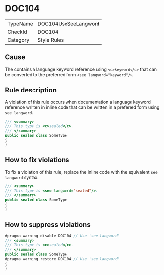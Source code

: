 # DOC104

<table>
<tr>
  <td>TypeName</td>
  <td>DOC104UseSeeLangword</td>
</tr>
<tr>
  <td>CheckId</td>
  <td>DOC104</td>
</tr>
<tr>
  <td>Category</td>
  <td>Style Rules</td>
</tr>
</table>

## Cause

The contains a language keyword reference using `<c>keyword</c>` that can be converted to the preferred form
`<see langword="keyword"/>`.

## Rule description

A violation of this rule occurs when documentation a language keyword reference written in inline code that can be
written in a preferred form using `see langword`.

```csharp
/// <summary>
/// This type is <c>sealed</c>.
/// </summary>
public sealed class SomeType
{
}
```

## How to fix violations

To fix a violation of this rule, replace the inline code with the equivalent `see langword` syntax.

```csharp
/// <summary>
/// This type is <see langword="sealed"/>.
/// </summary>
public sealed class SomeType
{
}
```

## How to suppress violations

```csharp
#pragma warning disable DOC104 // Use 'see langword'
/// <summary>
/// This type is <c>sealed</c>.
/// </summary>
public sealed class SomeType
#pragma warning restore DOC104 // Use 'see langword'
{
}
```
